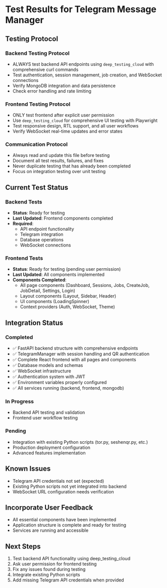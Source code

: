# Test Results for Telegram Message Manager

## Testing Protocol

### Backend Testing Protocol
- ALWAYS test backend API endpoints using `deep_testing_cloud` with comprehensive curl commands
- Test authentication, session management, job creation, and WebSocket connections
- Verify MongoDB integration and data persistence
- Check error handling and rate limiting

### Frontend Testing Protocol  
- ONLY test frontend after explicit user permission
- Use `deep_testing_cloud` for comprehensive UI testing with Playwright
- Test responsive design, RTL support, and all user workflows
- Verify WebSocket real-time updates and error states

### Communication Protocol
- Always read and update this file before testing
- Document all test results, failures, and fixes
- Never duplicate testing that has already been completed
- Focus on integration testing over unit testing

## Current Test Status

### Backend Tests
- **Status**: Ready for testing
- **Last Updated**: Frontend components completed
- **Required**: 
  - API endpoint functionality
  - Telegram integration
  - Database operations
  - WebSocket connections

### Frontend Tests  
- **Status**: Ready for testing (pending user permission)
- **Last Updated**: All components implemented
- **Components Completed**:
  - All page components (Dashboard, Sessions, Jobs, CreateJob, JobDetail, Settings, Login)
  - Layout components (Layout, Sidebar, Header)
  - UI components (LoadingSpinner)
  - Context providers (Auth, WebSocket, Theme)

## Integration Status

### Completed
- ✅ FastAPI backend structure with comprehensive endpoints
- ✅ TelegramManager with session handling and QR authentication
- ✅ Complete React frontend with all pages and components
- ✅ Database models and schemas
- ✅ WebSocket infrastructure
- ✅ Authentication system with JWT
- ✅ Environment variables properly configured
- ✅ All services running (backend, frontend, mongodb)

### In Progress
- Backend API testing and validation
- Frontend user workflow testing

### Pending
- Integration with existing Python scripts (tor.py, seshenqr.py, etc.)
- Production deployment configuration
- Advanced features implementation

## Known Issues
- Telegram API credentials not set (expected)
- Existing Python scripts not yet integrated into backend
- WebSocket URL configuration needs verification

## Incorporate User Feedback
- All essential components have been implemented
- Application structure is complete and ready for testing
- Services are running and accessible

## Next Steps
1. Test backend API functionality using deep_testing_cloud
2. Ask user permission for frontend testing
3. Fix any issues found during testing
4. Integrate existing Python scripts
5. Add missing Telegram API credentials when provided